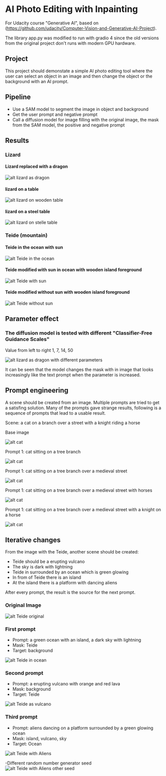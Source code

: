 # AI Photo Editing with Inpainting

For Udacity course "Generative AI", based on (https://github.com/udacity/Computer-Vision-and-Generative-AI-Project).

The library app.py was modified to run with gradio 4 since the old versions from the original project don't runs with modern GPU hardware.

## Project

This project should demonstate a simple AI photo editing tool where the user can select an object in an image and then change the object or the background with an AI prompt.

## Pipeline

- Use a SAM model to segment the image in object and background
- Get the user prompt and negative prompt
- Call a diffusion model for image filling with the original image, the mask from the SAM model, the positive and negative prompt

## Results

### Lizard

#### Lizard replaced with a dragon

![alt lizard as dragon](images/lizard_as_dragon.png)

#### lizard on a table

![alt lizard on wooden table](images/lizard_on_wooden_table.png)

#### lizard on a steel table

![alt lizard on stelle table](images/lizard_on_steel_table.png)

### Teide (mountain)

#### Teide in the ocean with sun

![alt Teide in the ocean](images/teide_in_ocean.png)

#### Teide modified with sun in ocean with wooden island foreground

![alt Teide with sun](images/teide_with_sun.png)

#### Teide modified without sun with wooden island foreground

![alt Teide without sun](images/teide_without_sun.png)

## Parameter effect

### The diffusion model is tested with different "Classifier-Free Guidance Scales"

Value from left to right 1, 7, 14, 50

![alt lizard as dragon with different parameters](images/lizard_dragon_parameters.png)

It can be seen that the model changes the mask with in image that looks increasingly like the text prompt when the parameter is increased.

## Prompt engineering

A scene should be created from an image. Multiple prompts are tried to get a satisfing solution. Many of the prompts gave strange results, following is a sequence of prompts that lead to a usable result.

Scene: a cat on a branch over a street with a knight riding a horse

Base image

![alt cat](images/cat.jpg)

Prompt 1: cat sitting on a tree branch

![alt cat](images/cat1.png)

Prompt 1: cat sitting on a tree branch over a medieval street

![alt cat](images/cat2.png)

Prompt 1: cat sitting on a tree branch over a medieval street with horses

![alt cat](images/cat3.png)

Prompt 1: cat sitting on a tree branch over a medieval street with a knight on a horse

![alt cat](images/cat4.png)

## Iterative changes

From the image with the Teide, another scene should be created:
- Teide should be a erupting vulcano
- The sky is dark with lightning
- Teide in surrounded by an ocean which is green glowing
- In from of Teide there is an island
- At the island there is a platform with dancing aliens

After every prompt, the result is the source for the next prompt.

### Original Image

![alt Teide original](images/teide.jpg)

### First prompt
- Prompt: a green ocean with an island, a dark sky with lightning
- Mask: Teide
- Target: background

![alt Teide in ocean](images/teide_2.webp)

### Second prompt
- Prompt: a erupting vulcano with orange and red lava
- Mask: background
- Target: Teide

![alt Teide as vulcano](images/teide_3.webp)

### Third prompt
- Prompt: aliens dancing on a platform surrounded by a green glowing ocean
- Mask: island, vulcano, sky
- Target: Ocean

![alt Teide with Aliens](images/teide_4.webp)

-Different random number generator seed
![alt Teide with Aliens other seed](images/teide_5.webp)